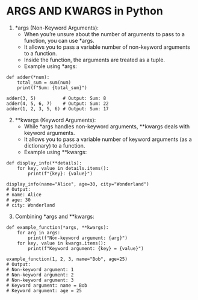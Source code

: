 # ARGS AND KWARGS in Python

1. *args (Non-Keyword Arguments):
    * When you’re unsure about the number of arguments to pass to a function, you can use *args.
    * It allows you to pass a variable number of non-keyword arguments to a function.
    * Inside the function, the arguments are treated as a tuple.
    * Example using *args:

```
def adder(*num):
    total_sum = sum(num)
    print(f"Sum: {total_sum}")

adder(3, 5)          # Output: Sum: 8
adder(4, 5, 6, 7)    # Output: Sum: 22
adder(1, 2, 3, 5, 6) # Output: Sum: 17

```

2. **kwargs (Keyword Arguments):
    * While *args handles non-keyword arguments, **kwargs deals with keyword arguments.
    * It allows you to pass a variable number of keyword arguments (as a dictionary) to a function.
    * Example using **kwargs:

```
def display_info(**details):
    for key, value in details.items():
        print(f"{key}: {value}")

display_info(name="Alice", age=30, city="Wonderland")
# Output:
# name: Alice
# age: 30
# city: Wonderland

```

3. Combining *args and **kwargs:

```
def example_function(*args, **kwargs):
    for arg in args:
        print(f"Non-keyword argument: {arg}")
    for key, value in kwargs.items():
        print(f"Keyword argument: {key} = {value}")

example_function(1, 2, 3, name="Bob", age=25)
# Output:
# Non-keyword argument: 1
# Non-keyword argument: 2
# Non-keyword argument: 3
# Keyword argument: name = Bob
# Keyword argument: age = 25

```
   
      
